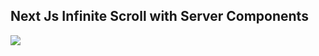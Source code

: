 ## Next Js Infinite Scroll with Server Components




![]([http://i.imgur.com/60bts.gif](https://github.com/AnmolSaini16/next-14-infinite-scroll/assets/72123368/623c9400-e39b-4f51-a283-2c2a75635146))
